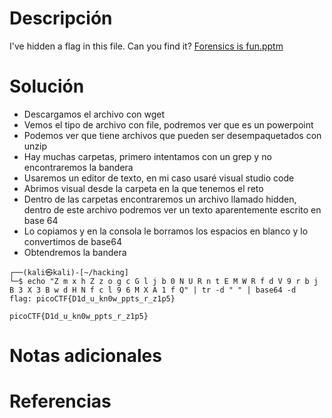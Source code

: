 # Descripción
I've hidden a flag in this file. Can you find it? [Forensics is fun.pptm](https://mercury.picoctf.net/static/c0da20f29337e87ffb58ea987d8c596e/Forensics%20is%20fun.pptm)
# Solución
- Descargamos el archivo con wget
- Vemos el tipo de archivo con file, podremos ver que es un powerpoint
- Podemos ver que tiene archivos que pueden ser desempaquetados con unzip
- Hay muchas carpetas, primero intentamos con un grep y no encontraremos la bandera
- Usaremos un editor de texto, en mi caso usaré visual studio code
- Abrimos visual desde la carpeta en la que tenemos el reto
- Dentro de las carpetas encontraremos un archivo llamado hidden, dentro de este archivo podremos ver un texto aparentemente escrito en base 64 
- Lo copiamos y en la consola le borramos los espacios en blanco y lo convertimos de base64
- Obtendremos la bandera
```
┌──(kali㉿kali)-[~/hacking]
└─$ echo "Z m x h Z z o g c G l j b 0 N U R n t E M W R f d V 9 r b j B 3 X 3 B w d H N f c l 9 6 M X A 1 f Q" | tr -d " " | base64 -d
flag: picoCTF{D1d_u_kn0w_ppts_r_z1p5} 

picoCTF{D1d_u_kn0w_ppts_r_z1p5} 
```
# Notas adicionales
# Referencias